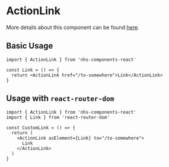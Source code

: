 # ActionLink

More details about this component can be found [here](https://service-manual.nhs.uk/design-system/components/action-link).

## Basic Usage

```tsx
import { ActionLink } from 'nhs-components-react'

const Link = () => {
  return <ActionLink href="/to-somewhere">Link</ActionLink>
}
```

## Usage with `react-router-dom`

```tsx
import { ActionLink } from 'nhs-components-react'
import { Link } from 'react-router-dom'

const CustomLink = () => {
  return (
    <ActionLink asElement={Link} to="/to-somewhere">
      Link
    </ActionLink>
  )
}
```
